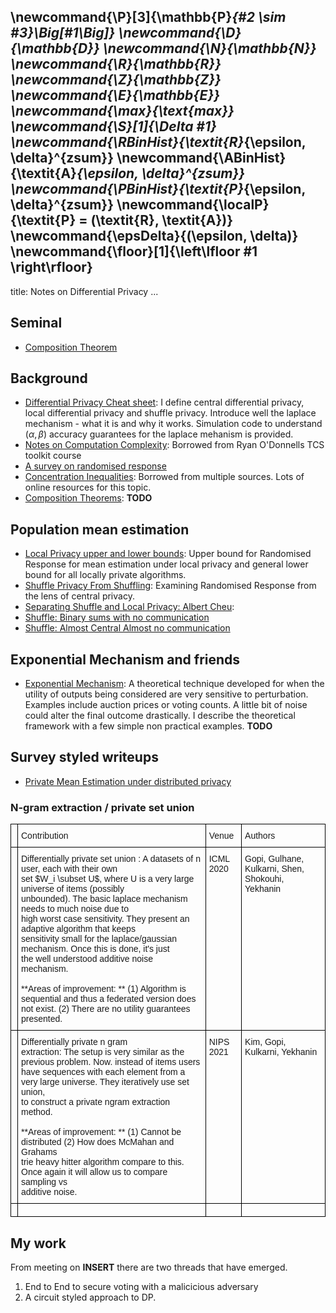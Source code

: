 \newcommand{\P}[3]{\mathbb{P}_{#2 \sim #3}\Big[#1\Big]}
\newcommand{\D}{\mathbb{D}}
\newcommand{\N}{\mathbb{N}}
\newcommand{\R}{\mathbb{R}}
\newcommand{\Z}{\mathbb{Z}}
\newcommand{\E}{\mathbb{E}}
\newcommand{\max}{\text{max}}
\newcommand{\S}[1]{\Delta #1}
\newcommand{\RBinHist}{\textit{R}_{\epsilon, \delta}^{zsum}}
\newcommand{\ABinHist}{\textit{A}_{\epsilon, \delta}^{zsum}}
\newcommand{\PBinHist}{\textit{P}_{\epsilon, \delta}^{zsum}}
\newcommand{\localP}{\textit{P} = (\textit{R}, \textit{A})}
\newcommand{\epsDelta}{(\epsilon, \delta)}
\newcommand{\floor}[1]{\left\lfloor #1 \right\rfloor}
---
title: Notes on Differential Privacy
...

<div class="container">

## Seminal 

* [Composition Theorem](https://arxiv.org/pdf/1311.0776.pdf)

## Background

* [Differential Privacy Cheat sheet](Definitions/): I define central
  differential privacy, local differential privacy and shuffle
  privacy. Introduce well the laplace mechanism - what it is and why
  it works. Simulation code to understand $(\alpha, \beta)$ accuracy
  guarantees for the laplace mehanism is provided.
* [Notes on Computation Complexity](../GraduateSchoolCourses/TCS_Toolkit-Ryan_ODonell/AsymptoticsAndGaussians/): Borrowed from Ryan O'Donnells TCS toolkit course
* [A survey on randomised response](RRSurvey/)
* [Concentration Inequalities](../ConcentrationInequalities/): Borrowed from multiple sources. Lots of online resources for this topic.
* [Composition Theorems](): **TODO**

## Population mean estimation

* [Local Privacy upper and lower bounds](PureProtocols/): Upper bound for Randomised Response for mean estimation under local privacy and general lower bound for all locally private algorithms.
* [Shuffle Privacy From Shuffling](CheuShuffleRR/): Examining Randomised Response from the lens of central privacy.
* [Separating Shuffle and Local Privacy: Albert
  Cheu](ShufflePrivacy/index.html): 
* [Shuffle: Binary sums with no communication](ShuffleSumBinaryRasmus/)  
* [Shuffle: Almost Central Almost no communication](ShuffleSumMeanEstimateRasmus/)

## Exponential Mechanism and friends

* [Exponential Mechanism](ExponentialMechanism/): A theoretical
  technique developed for when the utility of outputs being considered
  are very sensitive to perturbation. Examples include auction prices
  or voting counts. A little bit of noise could alter the final
  outcome drastically. I describe the theoretical framework with a few
  simple non practical examples. **TODO**  




<!-- * [Simultaneous Private Learning of Multiple Concepts](LearningMultiConcepts/)
* [Frequency Estimation with  local privacy: A survey](FrequencyEstimationSurvey/index.html)
 -->

<!-- * [Succint Histogram Problem -- local privacy](SuccintHist-Bassily/index.html) -->

## Survey styled writeups

* [Private Mean Estimation under distributed privacy](PrivateMeanEstimation/)
<!-- * [Private Password Lists](PrivatePassowrds): Application of the exponential mechanism (first I have seen so far) **TODO**
  * [Password Frequency list I](https://jbonneau.com/doc/BDB16-NDSS-pw_list_differential_privacy.pdf)

  * [Private Anonymous histograms](https://arxiv.org/abs/1910.03553)
* [Private Rank Aggregation/Voting](PrivateVoting): There seems to be some work in this area but not a whole lot. Wondering if it is because the problems are too hard or too similar to the primitives researchers already think about. Or am I lucky in that people have just not cared about it that much. Could be some novel work in here. Papers worth reading:
  * [Differentially Private Rank Aggregation](https://cs.colgate.edu/~mhay/assets/publications/hay2017differentially.pdf)
 -->

### N-gram extraction / private set union

<style type="text/css">
.tg  {border-collapse:collapse;border-spacing:0;}
.tg td{border-color:black;border-style:solid;border-width:1px;font-family:Arial, sans-serif;font-size:14px;
  overflow:hidden;padding:10px 5px;word-break:normal;}
.tg th{border-color:black;border-style:solid;border-width:1px;font-family:Arial, sans-serif;font-size:14px;
  font-weight:normal;overflow:hidden;padding:10px 5px;word-break:normal;}
.tg .tg-0lax{text-align:left;vertical-align:top}
</style>
<table class="tg">
<thead>
  <tr>
    <th class="tg-0lax"></th>
    <th class="tg-0lax">Contribution</th>
    <th class="tg-0lax">Venue</th>
    <th class="tg-0lax">Authors</th>
  </tr>
</thead>
<tbody>
  <tr>
    <td class="tg-0lax"></td>
    <td class="tg-0lax">Differentially private set union : A datasets of n user, each with their own <br>set $W_i \subset U$, where U is a very large universe of items (possibly <br>unbounded). The basic laplace mechanism needs to much noise due to <br>high worst case sensitivity. They present an adaptive algorithm that keeps<br>sensitivity small for the laplace/gaussian mechanism. Once this is done, it's just <br>the well understood additive noise mechanism. <br><br>**Areas of improvement: ** (1) Algorithm is sequential and thus a federated version does not exist. (2) There are no utility guarantees presented. </td>
    <td class="tg-0lax">ICML 2020</td>
    <td class="tg-0lax">Gopi, Gulhane, Kulkarni, Shen, Shokouhi, Yekhanin</td>
  </tr>
  <tr>
    <td class="tg-0lax"></td>
    <td class="tg-0lax">Differentially private n gram<br>extraction: The setup is very similar as the previous problem. Now. instead of items users<br>have sequences with each element from a very large universe. They iteratively use set union,<br>to construct a private ngram extraction method.<br><br>**Areas of improvement: ** (1) Cannot be distributed (2) How does McMahan and Grahams <br>trie heavy hitter algorithm compare to this. Once again it will allow us to compare sampling vs<br>additive noise. </td>
    <td class="tg-0lax">NIPS 2021</td>
    <td class="tg-0lax">Kim, Gopi, Kulkarni, Yekhanin</td>
  </tr>
  <tr>
    <td class="tg-0lax"></td>
    <td class="tg-0lax"></td>
    <td class="tg-0lax"></td>
    <td class="tg-0lax"></td>
  </tr>
</tbody>
</table>

## My work

From meeting on **INSERT** there are two threads that have emerged.

1. End to End to secure voting with a malicicious adversary
2. A circuit styled approach to DP.

<!-- ### Secure Comparison Protocols

<style type="text/css">
.tg  {border-collapse:collapse;border-spacing:0;}
.tg td{border-color:black;border-style:solid;border-width:1px;font-family:Arial, sans-serif;font-size:14px;
  overflow:hidden;padding:10px 5px;word-break:normal;}
.tg th{border-color:black;border-style:solid;border-width:1px;font-family:Arial, sans-serif;font-size:14px;
  font-weight:normal;overflow:hidden;padding:10px 5px;word-break:normal;}
.tg .tg-0pky{border-color:inherit;text-align:left;vertical-align:top}
</style>
<table class="tg">
<thead>
  <tr>
    <th class="tg-0pky">Contribution</th>
    <th class="tg-0pky">Venue</th>
    <th class="tg-0pky">Authors</th>
  </tr>
</thead>
<tbody>
  <tr>
    <td class="tg-0pky">Secure aggregation for a single round: Under the honest but curious model, the server is able to compute<br>the sum of user inputs even in the case of t dropouts. The protocol only works for a single round of computing <br>sums. </td>
    <td class="tg-0pky"><span style="font-weight:400;font-style:normal">2017 ACM SIGSAC Conference on Computer and Communications Security</span><br></td>
    <td class="tg-0pky"><span style="font-weight:400;font-style:normal">Bonawitz, Keith and Ivanov, Vladimir and Kreuter, Ben and Marcedone, Antonio and McMahan, H Brendan and Patel, Sarvar and Ramage, Daniel and Segal, Aaron and Seth, Karn</span></td>
  </tr>
  <tr>
    <td class="tg-0pky">Yao's millionaire problem: Given two millionaires a and b, both parties with to compute the value of a &lt; b without,<br>seeing each others values. A few ways to target this problem. One way is to convert the problem into private set intersection. Then use homomorphic encryption. [Link](https://eprint.iacr.org/2005/043.pdf)</td>
    <td class="tg-0pky"><span style="font-weight:400;font-style:normal">International Conference on Applied Cryptography and Network Security</span>(2005)</td>
    <td class="tg-0pky">Hsiao-Ying Lin and Wen-Guey Tzeng</td>
  </tr>
  <tr>
    <td class="tg-0pky"><span style="font-weight:400;font-style:normal">Private set intersection: Given two sets A and B, both parties want to compute A intersection B without revealing A and B. One solution, </span><br>is to use an honest server, otherwise known as [server aided PSI or third party PSI](https://decentralizedthoughts.github.io/2020-03-29-private-set-intersection-a-soft-introduction/)</td>
    <td class="tg-0pky">BLOG post</td>
    <td class="tg-0pky"><span style="font-weight:400;font-style:italic">Avishay Yanai</span></td>
  </tr>
</tbody>
</table>
 -->
<!-- ### Voting methods 

<style type="text/css">
.tg  {border-collapse:collapse;border-spacing:0;}
.tg td{border-color:black;border-style:solid;border-width:1px;font-family:Arial, sans-serif;font-size:14px;
  overflow:hidden;padding:10px 5px;word-break:normal;}
.tg th{border-color:black;border-style:solid;border-width:1px;font-family:Arial, sans-serif;font-size:14px;
  font-weight:normal;overflow:hidden;padding:10px 5px;word-break:normal;}
.tg .tg-0lax{text-align:left;vertical-align:top}
</style>
<table class="tg">
<thead>
  <tr>
    <th class="tg-0lax">Contribution</th>
    <th class="tg-0lax">Venue</th>
    <th class="tg-0lax">Authors</th>
  </tr>
</thead>
<tbody>
  <tr>
    <td class="tg-0lax">Differentially Private Rank Aggregation](https://cs.colgate.edu/~mhay/assets/publications/hay2017differentially.pdf): </td>
    <td class="tg-0lax"><span style="font-weight:400;font-style:normal">2017 SIAM International Conference on Data Mining</span></td>
    <td class="tg-0lax"><span style="font-weight:400;font-style:normal">Hay, Michael and Elagina, Liudmila and Miklau, Gerome</span></td>
  </tr>
  <tr>
    <td class="tg-0lax"></td>
    <td class="tg-0lax"></td>
    <td class="tg-0lax"></td>
  </tr>
  <tr>
    <td class="tg-0lax"></td>
    <td class="tg-0lax"></td>
    <td class="tg-0lax"></td>
  </tr>
</tbody>
</table>
 -->


</div>